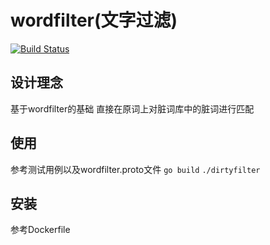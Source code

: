 # wordfilter(文字过滤)

[![Build Status](https://travis-ci.org/gonet2/wordfilter.svg?branch=master)](https://travis-ci.org/gonet2/wordfilter)

## 设计理念
基于wordfilter的基础
直接在原词上对脏词库中的脏词进行匹配

## 使用
参考测试用例以及wordfilter.proto文件
`go build`
`./dirtyfilter`

## 安装
参考Dockerfile
